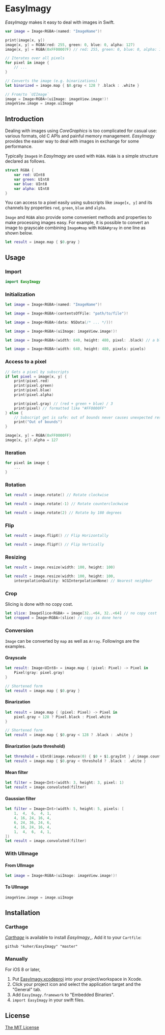 EasyImagy
===========================

_EasyImagy_ makes it easy to deal with images in Swift.

```swift
var image = Image<RGBA>(named: "ImageName")!

print(image[x, y])
image[x, y] = RGBA(red: 255, green: 0, blue: 0, alpha: 127)
image[x, y] = RGBA(0xFF00007F) // red: 255, green: 0, blue: 0, alpha: 127

// Iterates over all pixels
for pixel in image {
    // ...
}

// Converts the image (e.g. binarizations)
let binarized = image.map { $0.gray < 128 ? .black : .white }

// From/to `UIImage`
image = Image<RGBA>(uiImage: imageView.image!)!
imageView.image = image.uiImage
```

Introduction
---------------------------

Dealing with images using _CoreGraphics_ is too complicated for casual use: various formats, old C APIs and painful memory management. _EasyImagy_ provides the easier way to deal with images in exchange for some performance.

Typically `Image`s in _EasyImagy_ are used with `RGBA`. `RGBA` is a simple structure declared as follows.

```swift
struct RGBA {
    var red: UInt8
    var green: UInt8
    var blue: UInt8
    var alpha: UInt8
}
```

You can access to a pixel easily using subscripts like `image[x, y]` and its channels by properties `red`, `green`, `blue` and `alpha`.

`Image` and `RGBA` also provide some convenient methods and properties to make processing images easy. For example, it is possible to convert an image to grayscale combining `Image#map` with `RGBA#gray` in one line as shown below.

```swift
let result = image.map { $0.gray }
```

Usage
---------------------------

### Import

```swift
import EasyImagy
```

### Initialization

```swift
let image = Image<RGBA>(named: "ImageName")!
```

```swift
let image = Image<RGBA>(contentsOfFile: "path/to/file")!
```

```swift
let image = Image<RGBA>(data: NSData(/* ... */))!
```

```swift
let image = Image<RGBA>(uiImage: imageView.image!)!
```

```swift
let image = Image<RGBA>(width: 640, height: 480, pixel: .black) // a black image
```

```swift
let image = Image<RGBA>(width: 640, height: 480, pixels: pixels)
```

### Access to a pixel

```swift
// Gets a pixel by subscripts
if let pixel = image[x, y] {
    print(pixel.red)
    print(pixel.green)
    print(pixel.blue)
    print(pixel.alpha)

    print(pixel.gray) // (red + green + blue) / 3
    print(pixel) // formatted like "#FF0000FF"
} else {
    // Subscript get is safe: out of bounds never causes unexpected results
    print("Out of bounds")
}
```

```swift
image[x, y] = RGBA(0xFF0000FF)
image[x, y]?.alpha = 127
```

### Iteration

```swift
for pixel in image {
    ...
}
```

### Rotation

```swift
let result = image.rotate() // Rotate clockwise
```

```swift
let result = image.rotate(-1) // Rotate counterclockwise
```

```swift
let result = image.rotate(2) // Rotate by 180 degrees
```

### Flip

```swift
let result = image.flipX() // Flip Horizontally
```

```swift
let result = image.flipY() // Flip Vertically
```

### Resizing

```swift
let result = image.resize(width: 100, height: 100)
```

```swift
let result = image.resize(width: 100, height: 100,
    interpolationQuality: kCGInterpolationNone) // Nearest neighbor
```

### Crop

Slicing is done with no copy cost.

```swift
let slice: ImageSlice<RGBA> = image[32..<64, 32..<64] // no copy cost
let cropped = Image<RGBA>(slice) // copy is done here
```

### Conversion

`Image` can be converted by `map` as well as `Array`. Followings are the examples.

#### Grayscale

```swift
let result: Image<UInt8> = image.map { (pixel: Pixel) -> Pixel in
    Pixel(gray: pixel.gray)
}
```

```swift
// Shortened form
let result = image.map { $0.gray }
```

#### Binarization

```swift
let result = image.map { (pixel: Pixel) -> Pixel in
    pixel.gray < 128 ? Pixel.black : Pixel.white
}
```

```swift
// Shortened form
let result = image.map { $0.gray < 128 ? .black : .white }
```

#### Binarization (auto threshold)

```swift
let threshold = UInt8(image.reduce(0) { $0 + $1.grayInt } / image.count)
let result = image.map { $0.gray < threshold ? .black : .white }
```

#### Mean filter

```swift
let filter = Image<Int>(width: 3, height: 3, pixel: 1)
let result = image.convoluted(filter)
```

#### Gaussian filter

```swift
let filter = Image<Int>(width: 5, height: 5, pixels: [
    1,  4,  6,  4, 1,
    4, 16, 24, 16, 4,
    6, 24, 36, 24, 6,
    4, 16, 24, 16, 4,
    1,  4,  6,  4, 1,
])
let result = image.convoluted(filter)
```

### With UIImage

#### From UIImage

```swift
let image = Image<RGBA>(uiImage: imageView.image!)!
```

#### To UIImage

```swift
imageView.image = image.uiImage
```

Installation
---------------------------

### Carthage

[_Carthage_](https://github.com/Carthage/Carthage) is available to install _EasyImagy__. Add it to your `Cartfile`:

```
github "koher/EasyImagy" "master"
```

### Manually

For iOS 8 or later,

1. Put [EasyImagy.xcodeproj](EasyImagy.xcodeproj) into your project/workspace in Xcode.
2. Click your project icon and select the application target and the "General" tab.
3. Add `EasyImagy.framework` to "Embedded Binaries".
4. `import EasyImagy` in your swift files.

License
---------------------------

[The MIT License](LICENSE)
